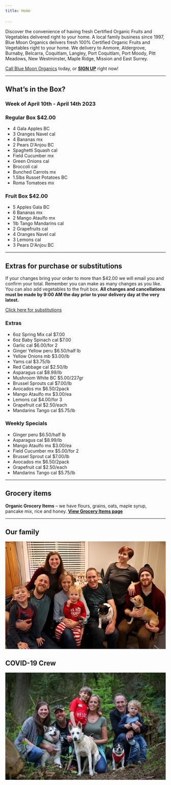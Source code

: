 ```yaml
---
title: Home

---
```

Discover the convenience of having fresh Certified Organic Fruits and Vegetables delivered right to your home. A local family business since 1997, Blue Moon Organics delivers fresh 100% Certified Organic Fruits and Vegetables right to your home. We delivery to Anmore, Aldergrove, Burnaby, Belcarra, Coquitlam, Langley, Port Coquitlam, Port Moody, Pitt Meadows, New Westminster, Maple Ridge, Mission and East Surrey.

[Call Blue Moon Organics](/contact) today, or [**SIGN UP**](/sign-up) right now!

***

## What’s in the Box?

### **Week of April 10th - April 14th 2023**

### Regular Box $42.00

* 4 Gala Apples  BC
* 3 Oranges Navel  cal
* 4 Bananas  mx
* 2 Pears D'Anjou  BC
* Spaghetti Squash  cal
* Field Cucumber  mx
* Green Onions  cal
* Broccoli  cal
* Bunched Carrots  mx
* 1.5lbs Russet Potatoes  BC
* Roma Tomatoes  mx

### Fruit Box $42.00

* 5 Apples Gala  BC
* 6 Bananas  mx
* 2 Mango Ataulfo  mx
* 1lb Tango Mandarins  cal
* 2 Grapefruits  cal
* 4 Oranges Navel  cal
* 3 Lemons  cal
* 3 Pears D'Anjou  BC

***

## Extras for purchase or substitutions

If your changes bring your order to more than $42.00 we will email you and confirm your total. Remember you can make as many changes as you like. You can also add vegetables to the fruit box. **All changes and cancellations must be made by 9:00 AM the day prior to your delivery day at the very latest.**

[Click here for substitutions](/substitutions "Click here for substitutions")

### Extras

* 6oz Spring Mix  cal   $7.00
* 6oz Baby Spinach  cal   $7.00
* Garlic  cal   $6.00/for 2
* Ginger Yellow  peru  $6.50/half lb
* Yellow Onions  mb   $3.00/lb
* Yams  cal   $3.75/lb
* Red Cabbage  cal   $2.50/lb
* Asparagus  cal   $8.99/lb
* Mushroom White  BC    $5.00/227gr
* Brussel Sprouts  cal   $7.00/lb
* Avocados  mx   $6.50/2pack
* Mango Ataulfo  mx  $3.00/ea
* Lemons  cal   $4.00/for 3
* Grapefruit  cal    $2.50/each
* Mandarins Tango  cal   $5.75/lb

### Weekly Specials

* Ginger  peru   $6.50/half lb
* Asparagus  cal  $8.99/lb
* Mango Ataulfo  mx   $3.00/ea
* Field Cucumber  mx    $5.00/for 2
* Brussel Sprout  cal   $7.00/lb
* Avocados  mx  $6.50/2pack
* Grapefruit  cal    $2.50/each
* Mandarins Tango  cal   $5.75/lb

***

## Grocery items

**Organic Grocery Items** – we have flours, grains, oats, maple syrup, pancake mix, rice and honey. [**View Grocery Items page**](/groceries)

***

## Our family

![Our family.](./uploads/IMG_1376-copy.jpg "Our family")

## COVID-19 Crew

![COVID-19 crew.](./uploads/covid.jpg "COVID-19 crew")